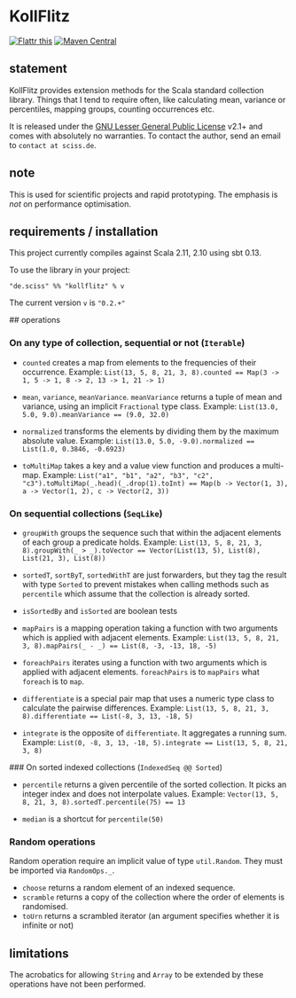 # KollFlitz

[![Flattr this](http://api.flattr.com/button/flattr-badge-large.png)](https://flattr.com/submit/auto?user_id=sciss&url=https%3A%2F%2Fgithub.com%2FSciss%2FKollFlitz&title=KollFlitz%20Library&language=Scala&tags=github&category=software)
[![Maven Central](https://maven-badges.herokuapp.com/maven-central/de.sciss/kollflitz_2.11/badge.svg)](https://maven-badges.herokuapp.com/maven-central/de.sciss/kollflitz_2.11)

## statement

KollFlitz provides extension methods for the Scala standard collection library. Things that I tend to require often,
like calculating mean, variance or percentiles, mapping groups, counting occurrences etc.

It is released under the [GNU Lesser General Public License](https://raw.github.com/Sciss/KollFlitz/master/LICENSE) v2.1+
and comes with absolutely no warranties. To contact the author, send an email to `contact at sciss.de`.

## note

This is used for scientific projects and rapid prototyping. The emphasis is _not_ on performance optimisation.

## requirements / installation

This project currently compiles against Scala 2.11, 2.10 using sbt 0.13.

To use the library in your project:

    "de.sciss" %% "kollflitz" % v

The current version `v` is `"0.2.+"`

## operations

### On any type of collection, sequential or not (`Iterable`)

- `counted` creates a map from elements to the frequencies of their occurrence. Example:
`List(13, 5, 8, 21, 3, 8).counted == Map(3 -> 1, 5 -> 1, 8 -> 2, 13 -> 1, 21 -> 1)`

- `mean`, `variance`, `meanVariance`. `meanVariance` returns a tuple of mean and variance, using an implicit `Fractional` type class. Example:
`List(13.0, 5.0, 9.0).meanVariance == (9.0, 32.0)`

- `normalized` transforms the elements by dividing them by the maximum absolute value. Example: `List(13.0, 5.0, -9.0).normalized == List(1.0, 0.3846, -0.6923)`

- `toMultiMap` takes a key and a value view function and produces a multi-map. Example: `List("a1", "b1", "a2", "b3", "c2", "c3").toMultiMap(_.head)(_.drop(1).toInt) == Map(b -> Vector(1, 3), a -> Vector(1, 2), c -> Vector(2, 3))`

### On sequential collections (`SeqLike`)

- `groupWith` groups the sequence such that within the adjacent elements of each group a predicate holds. Example:
`List(13, 5, 8, 21, 3, 8).groupWith(_ > _).toVector == Vector(List(13, 5), List(8), List(21, 3), List(8))`

- `sortedT`, `sortByT`, `sortedWithT` are just forwarders, but they tag the result with type `Sorted` to prevent
mistakes when calling methods such as `percentile` which assume that the collection is already sorted.

- `isSortedBy` and `isSorted` are boolean tests

- `mapPairs` is a mapping operation taking a function with two arguments which is applied with adjacent elements. Example:
`List(13, 5, 8, 21, 3, 8).mapPairs(_ - _) == List(8, -3, -13, 18, -5)`

- `foreachPairs` iterates using a function with two arguments which is applied with adjacent elements. `foreachPairs` is to `mapPairs` what `foreach` is to `map`.

- `differentiate` is a special pair map that uses a numeric type class to calculate the pairwise differences. Example:
`List(13, 5, 8, 21, 3, 8).differentiate == List(-8, 3, 13, -18, 5)`

- `integrate` is the opposite of `differentiate`. It aggregates a running sum. Example:
`List(0, -8, 3, 13, -18, 5).integrate == List(13, 5, 8, 21, 3, 8)`

### On sorted indexed collections (`IndexedSeq @@ Sorted`)

- `percentile` returns a given percentile of the sorted collection. It picks an integer index and does not interpolate
values. Example: `Vector(13, 5, 8, 21, 3, 8).sortedT.percentile(75) == 13`

- `median` is a shortcut for `percentile(50)`

### Random operations

Random operation require an implicit value of type `util.Random`. They must be imported via `RandomOps._`.

- `choose` returns a random element of an indexed sequence.
- `scramble` returns a copy of the collection where the order of elements is randomised.
- `toUrn` returns a scrambled iterator (an argument specifies whether it is infinite or not)

## limitations

The acrobatics for allowing `String` and `Array` to be extended by these operations have not been performed.
